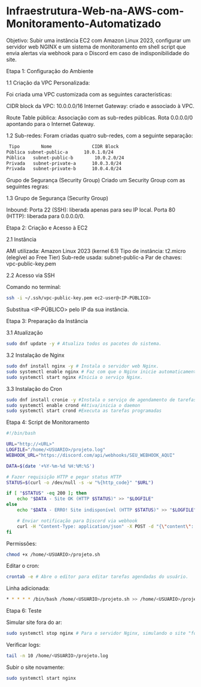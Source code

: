 # Infraestrutura-Web-na-AWS-com-Monitoramento-Automatizado

Objetivo: Subir uma instância EC2 com Amazon Linux 2023, configurar um servidor web NGINX e um sistema de monitoramento em shell script que envia alertas via webhook para o Discord em caso de indisponibilidade do site.

Etapa 1: Configuração do Ambiente

1.1 Criação da VPC Personalizada:

Foi criada uma VPC customizada com as seguintes características:

CIDR block da VPC: 10.0.0.0/16
Internet Gateway: criado e associado à VPC.

Route Table pública:
Associação com as sub-redes públicas.
Rota 0.0.0.0/0 apontando para o Internet Gateway.

1.2 Sub-redes:
Foram criadas quatro sub-redes, com a seguinte separação:

```bash
 Tipo	     Nome	            CIDR Block	  
Pública subnet-public-a	     10.0.1.0/24	                   
Pública	  subnet-public-b	     10.0.2.0/24	                     
Privada	  subnet-private-a	    10.0.3.0/24	                    
Privada	  subnet-private-b	    10.0.4.0/24
```  	                

Grupo de Segurança (Security Group)
Criado um Security Group com as seguintes regras:

1.3 Grupo de Segurança (Security Group)

Inbound:
Porta 22 (SSH): liberada apenas para seu IP local.
Porta 80 (HTTP): liberada para 0.0.0.0/0.

Etapa 2: Criação e Acesso à EC2

2.1 Instância

AMI utilizada: Amazon Linux 2023 (kernel 6.1)
Tipo de instância: t2.micro (elegível ao Free Tier)
Sub-rede usada: subnet-public-a
Par de chaves: vpc-public-key.pem

2.2 Acesso via SSH

Comando no terminal:

```bash
ssh -i ~/.ssh/vpc-public-key.pem ec2-user@<IP-PÚBLICO>
```
Substitua <IP-PÚBLICO> pelo IP da sua instância.

Etapa 3: Preparação da Instância

3.1 Atualização

```bash
sudo dnf update -y # Atualiza todos os pacotes do sistema.
```

3.2 Instalação de Nginx

```bash
sudo dnf install nginx -y # Instala o servidor web Nginx.
sudo systemctl enable nginx # Faz com que o Nginx inicie automaticamente com o sistema.
sudo systemctl start nginx #Inicia o serviço Nginx.
```

3.3 Instalação do Cron

```bash
sudo dnf install cronie -y #Instala o serviço de agendamento de tarefas
sudo systemctl enable crond #Ativa/inicia o daemon
sudo systemctl start crond #Executa as tarefas programadas 
```

Etapa 4: Script de Monitoramento 

```bash
#!/bin/bash

URL="http://<URL>"  
LOGFILE="/home/<USUARIO>/projeto.log"
WEBHOOK_URL="https://discord.com/api/webhooks/SEU_WEBHOOK_AQUI"

DATA=$(date '+%Y-%m-%d %H:%M:%S')

# Fazer requisição HTTP e pegar status HTTP
STATUS=$(curl -o /dev/null -s -w "%{http_code}" "$URL")

if [ "$STATUS" -eq 200 ]; then
    echo "$DATA - Site OK (HTTP $STATUS)" >> "$LOGFILE"
else
    echo "$DATA - ERRO! Site indisponível (HTTP $STATUS)" >> "$LOGFILE"

    # Enviar notificação para Discord via webhook
    curl -H "Content-Type: application/json" -X POST -d "{\"content\": \"ALERTA: Site $URL está indisponível! HTTP status: $STATUS em $DATA\"}" "$WEBHOOK_URL"
fi
```

Permissões:
```bash
chmod +x /home/<USUARIO>/projeto.sh
```

Editar o cron:
```bash
crontab -e # Abre o editor para editar tarefas agendadas do usuário.
```

Linha adicionada:
```bash
* * * * * /bin/bash /home/<USUARIO>/projeto.sh >> /home/<USUARIO>/projeto-cron.log 2>&1
```

Etapa 6: Teste

Simular site fora do ar:
```bash
sudo systemctl stop nginx # Para o servidor Nginx, simulando o site "fora do ar".
```

Verificar logs:
```bash
tail -n 10 /home/<USUARIO>/projeto.log
```

Subir o site novamente:
```bash
sudo systemctl start nginx
```
